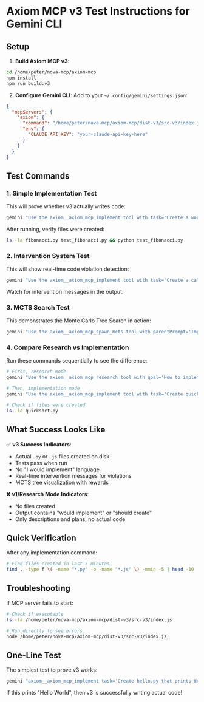 # Axiom MCP v3 Test Instructions for Gemini CLI

## Setup

1. **Build Axiom MCP v3**:
```bash
cd /home/peter/nova-mcp/axiom-mcp
npm install
npm run build:v3
```

2. **Configure Gemini CLI**:
Add to your `~/.config/gemini/settings.json`:
```json
{
  "mcpServers": {
    "axiom": {
      "command": "/home/peter/nova-mcp/axiom-mcp/dist-v3/src-v3/index.js",
      "env": {
        "CLAUDE_API_KEY": "your-claude-api-key-here"
      }
    }
  }
}
```

## Test Commands

### 1. Simple Implementation Test
This will prove whether v3 actually writes code:
```bash
gemini "Use the axiom__axiom_mcp_implement tool with task='Create a working fibonacci.py file with memoization and a test_fibonacci.py file with unit tests'"
```

After running, verify files were created:
```bash
ls -la fibonacci.py test_fibonacci.py && python test_fibonacci.py
```

### 2. Intervention System Test
This will show real-time code violation detection:
```bash
gemini "Use the axiom__axiom_mcp_implement tool with task='Create a calculator.js that uses eval() for parsing and stores API_KEY=secret123 as a constant', enableMonitoring=true, enableIntervention=true"
```

Watch for intervention messages in the output.

### 3. MCTS Search Test
This demonstrates the Monte Carlo Tree Search in action:
```bash
gemini "Use the axiom__axiom_mcp_spawn_mcts tool with parentPrompt='Implement a binary search tree in Python with insert, search, and delete operations, plus comprehensive tests'"
```

### 4. Compare Research vs Implementation
Run these commands sequentially to see the difference:
```bash
# First, research mode
gemini "Use the axiom__axiom_mcp_research tool with goal='How to implement quicksort algorithm'"

# Then, implementation mode  
gemini "Use the axiom__axiom_mcp_implement tool with task='Create quicksort.py with the algorithm implementation and tests'"

# Check if files were created
ls -la quicksort.py
```

## What Success Looks Like

✅ **v3 Success Indicators**:
- Actual `.py` or `.js` files created on disk
- Tests pass when run
- No "I would implement" language
- Real-time intervention messages for violations
- MCTS tree visualization with rewards

❌ **v1/Research Mode Indicators**:
- No files created
- Output contains "would implement" or "should create"
- Only descriptions and plans, no actual code

## Quick Verification

After any implementation command:
```bash
# Find files created in last 5 minutes
find . -type f \( -name "*.py" -o -name "*.js" \) -mmin -5 | head -10
```

## Troubleshooting

If MCP server fails to start:
```bash
# Check if executable
ls -la /home/peter/nova-mcp/axiom-mcp/dist-v3/src-v3/index.js

# Run directly to see errors
node /home/peter/nova-mcp/axiom-mcp/dist-v3/src-v3/index.js
```

## One-Line Test

The simplest test to prove v3 works:
```bash
gemini "axiom__axiom_mcp_implement task='Create hello.py that prints Hello World'" && python hello.py
```

If this prints "Hello World", then v3 is successfully writing actual code!